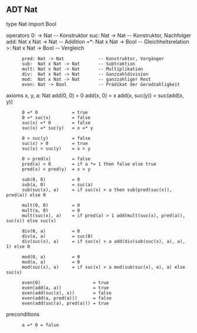 ADT Nat
---

type Nat
import Bool

operators
          0:    -> Nat                 -- Konstruktor
          suc:  Nat -> Nat             -- Konstruktor, Nachfolger
          add:  Nat x Nat -> Nat       -- Addition
          =*:   Nat x Nat -> Bool      -- Gleichheitsrelation
          >:    Nat x Nat -> Bool      -- Vergleich

          pred: Nat -> Nat             -- Konstruktor, Vorgänger
          sub:  Nat x Nat -> Nat       -- Subtraktion
          mult: Nat x Nat -> Nat       -- Multiplikation
          div:  Nat x Nat -> Nat       -- Ganzzahldivision
          mod:  Nat x Nat -> Nat       -- ganzzahliger Rest
          even: Nat -> Bool            -- Prädikat der Geradzahligkeit

axioms
          x, y, a: Nat
          add(0, 0)          = 0
          add(x, 0)          = x
          add(x, suc(y))     = suc(add(x, y))

          0 =* 0             = true
          0 =* suc(x)        = false
          suc(x) =* 0        = false
          suc(x) =* suc(y)   = x =* y

          0 > suc(y)         = false
          suc(x) > 0         = true
          suc(x) > suc(y)    = x > y

          0 > pred(x)        = false
          pred(a) > 0        = if a *= 1 then false else true
          pred(x) > pred(y)  = x > y

          sub(0, 0)          = 0
          sub(a, 0)          = suc(a)
          sub(suc(x), a)     = if suc(x) > a then sub(pred(suc(x)), pred(a)) else 0

          mult(0, 0)         = 0
          mult(a, 0)         = 0
          mult(suc(x), a)    = if pred(a) > 1 add(mult(suc(x), pred(a)), suc(x)) else suc(x)

          div(0, a)          = 0
          div(a, a)          = suc(0)
          div(suc(x), a)     = if suc(x) > a add(div(sub(suc(x), a), a), 1) else 0

          mod(0, a)          = 0
          mod(a, a)          = 0
          mod(suc(x), a)     = if suc(x) > a mod(sub(suc(x), a), a) else suc(x)

          even(0)                    = true
          even(add(a, a))            = true
          even(add(suc(x), x))       = false
          even(add(a, pred(a)))      = false
          even(add(suc(a), pred(a))) = true

preconditions

          a =* 0 = false